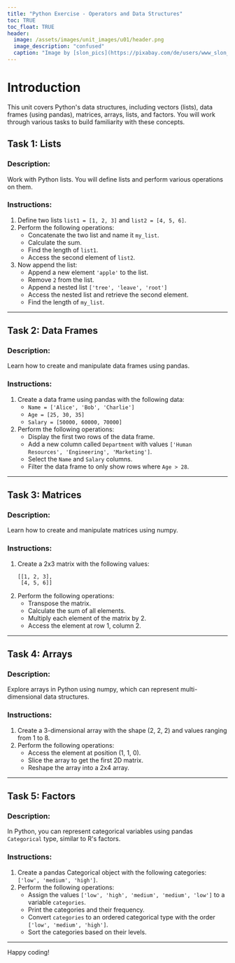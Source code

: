 ```yaml
---
title: "Python Exercise - Operators and Data Structures"
toc: TRUE
toc_float: TRUE
header:
  image: /assets/images/unit_images/u01/header.png
  image_description: "confused"
  caption: "Image by [slon_pics](https://pixabay.com/de/users/www_slon_pics-5203613/?utm_source=link-attribution&amp;utm_medium=referral&amp;utm_campaign=image&amp;utm_content=2261021) [from pixabay](https://pixabay.com/de/?utm_source=link-attribution&amp;utm_medium=referral&amp;utm_campaign=image&amp;utm_content=2261021)"
---
```


# Introduction

This unit covers Python's data structures, including vectors (lists), data frames (using pandas), matrices, arrays, lists, and factors. You will work through various tasks to build familiarity with these concepts.


## Task 1: Lists

### Description:
Work with Python lists. You will define lists and perform various operations on them.

### Instructions:
1. Define two lists `list1 = [1, 2, 3]` and `list2 = [4, 5, 6]`.
2. Perform the following operations:
    - Concatenate the two list and name it `my_list`.
    - Calculate the sum.
    - Find the length of `list1`.
    - Access the second element of `list2`.
3. Now append the list:
    - Append a new element `'apple'` to the list.
    - Remove `2` from the list.
    - Append a nested list `['tree', 'leave', 'root']`
    - Access the nested list and retrieve the second element.
    - Find the length of `my_list`.

---

## Task 2: Data Frames

### Description:
Learn how to create and manipulate data frames using pandas.

### Instructions:
1. Create a data frame using pandas with the following data:
    - `Name = ['Alice', 'Bob', 'Charlie']`
    - `Age = [25, 30, 35]`
    - `Salary = [50000, 60000, 70000]`
2. Perform the following operations:
    - Display the first two rows of the data frame.
    - Add a new column called `Department` with values `['Human Resources', 'Engineering', 'Marketing']`.
    - Select the `Name` and `Salary` columns.
    - Filter the data frame to only show rows where `Age > 28`.
    
---

## Task 3: Matrices

### Description:
Learn how to create and manipulate matrices using numpy.

### Instructions:
1. Create a 2x3 matrix with the following values:
    ```
    [[1, 2, 3],
     [4, 5, 6]]
    ```
2. Perform the following operations:
    - Transpose the matrix.
    - Calculate the sum of all elements.
    - Multiply each element of the matrix by 2.
    - Access the element at row 1, column 2.

---

## Task 4: Arrays

### Description:
Explore arrays in Python using numpy, which can represent multi-dimensional data structures.

### Instructions:
1. Create a 3-dimensional array with the shape (2, 2, 2) and values ranging from 1 to 8.
2. Perform the following operations:
    - Access the element at position (1, 1, 0).
    - Slice the array to get the first 2D matrix.
    - Reshape the array into a 2x4 array.

---

## Task 5: Factors

### Description:
In Python, you can represent categorical variables using pandas `Categorical` type, similar to R's factors.

### Instructions:
1. Create a pandas Categorical object with the following categories: `['low', 'medium', 'high']`.
2. Perform the following operations:
    - Assign the values `['low', 'high', 'medium', 'medium', 'low']` to a variable `categories`.
    - Print the categories and their frequency.
    - Convert `categories` to an ordered categorical type with the order `['low', 'medium', 'high']`.
    - Sort the categories based on their levels.

---

Happy coding!